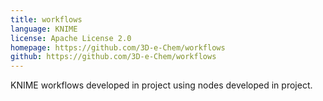 ```yaml
---
title: workflows
language: KNIME
license: Apache License 2.0
homepage: https://github.com/3D-e-Chem/workflows
github: https://github.com/3D-e-Chem/workflows
---
```

KNIME workflows developed in project using nodes developed in project.
